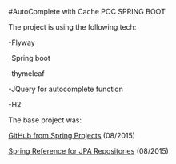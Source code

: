 #AutoComplete with Cache POC SPRING BOOT

The project is using the following tech:

-Flyway

-Spring boot

-thymeleaf

-JQuery for autocomplete function

-H2 


The base project was:

[GitHub from Spring Projects](https://github.com/spring-projects/spring-boot/tree/master/spring-boot-samples ) (08/2015)

[Spring Reference for JPA Repositories](http://docs.spring.io/spring-data/jpa/docs/1.4.3.RELEASE/reference/html/jpa.repositories.html ) (08/2015)
